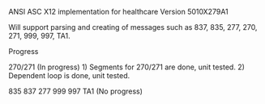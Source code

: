 ANSI ASC X12 implementation for healthcare
Version 5010X279A1

Will support parsing and creating of messages such as 837, 835, 277, 270, 271, 999, 997, TA1.

Progress

270/271 (In progress)
	1) Segments for 270/271 are done, unit tested.
	2) Dependent loop is done, unit tested.

835
837
277
999
997
TA1 (No progress)
